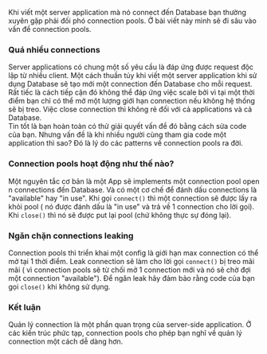 Khi viết một server application mà nó connect đến Database bạn thường xuyên gặp phải đối phó connection pools.
Ở bài viết này mình sẽ đi sâu vào vấn đề connection pools.

###  Quá nhiều connections

Server applications có chung một số yêu cầu là đáp ứng được request độc lập từ nhiều client.
Một cách thuần túy khi  viết một server application khi sử dụng Database sẽ tạo mới một connection đến Database cho mỗi request.
Rất tiếc là cách tiếp cận đó không thể đáp ứng việc scale bởi vì tại một thời điểm bạn chỉ có thể mở một lượng giới hạn connection nếu không hệ thống sẽ bị treo.
Việc close connection thì không rẻ đối với cả applications và cả Database.<br/>
Tin tốt là bạn hoàn toàn có thử giải quyết vấn đề đó bằng cách sửa code của bạn.
Nhưng vấn đề là khi nhiều người cùng tham gia code một application thì sao? Đó là lý do các patterns  về connection pools ra đời.


### Connection pools hoạt động như thế nào?

Một nguyên tắc cơ bản là một App sẽ implements một connection pool open  n connections đến Database.
Và có một cơ chế để đánh dấu connections là "available" hay "in use".
Khi gọi `connect()` thì một connection sẽ được lấy ra khỏi pool ( nó được đánh dấu là "in use" và trả về 1 connection cho lời gọi).
Khi `close()` thì nó sẽ được put lại pool (chứ không thực sự đóng lại).

### Ngăn chặn connections leaking

Connection pools thì triển khai một config là giới hạn max connection có thể mở tại 1 thời điểm.
Leak connection sẽ làm cho lời gọi `connect()` bị treo mãi mãi ( vì connection pools sẽ từ chối mở 1 connection mới và nó sẽ chờ đợi một connection "available").
Để ngăn leak hãy đảm bảo rằng code của bạn gọi `close()` khi không sử dụng. 

### Kết luận 
Quản lý connection là một phần quan trọng của server-side application. 
Ở các kiến trúc phức tạp, connection pools cho phép bạn nghĩ về quản lý connection một cách dễ dàng hơn.